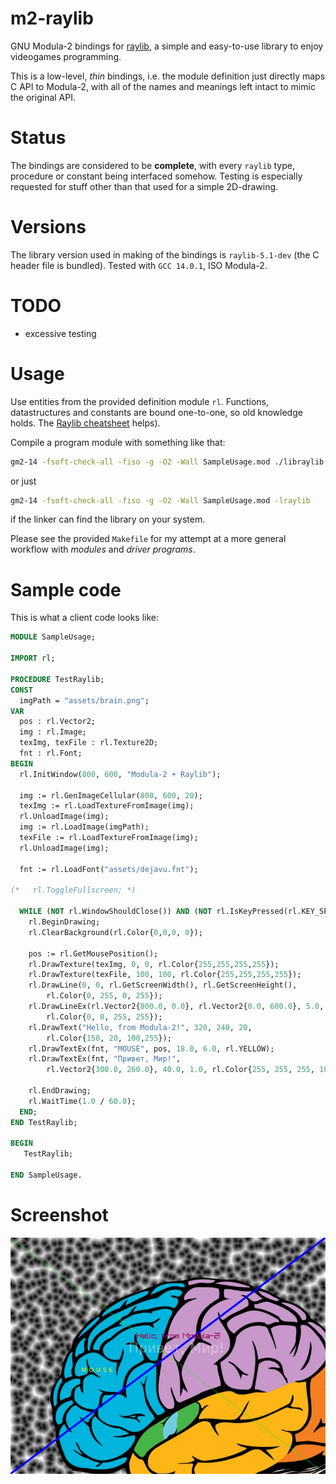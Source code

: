# m2-raylib
GNU Modula-2 bindings for [raylib](http://www.raylib.com/), a simple and easy-to-use library to enjoy videogames programming.

This is a low-level, *thin* bindings, i.e. the module definition just directly maps C API to Modula-2, with all of the names
and meanings left intact to mimic the original API.

# Status
The bindings are considered to be **complete**, with every `raylib` type, procedure or constant being interfaced somehow.
Testing is especially requested for stuff other than that used for a simple 2D-drawing.

# Versions
The library version used in making of the bindings is `raylib-5.1-dev` (the C header file is bundled). 
Tested with `GCC 14.0.1`, ISO Modula-2.

# TODO
- excessive testing

# Usage
Use entities from the provided definition module `rl`. Functions, datastructures and constants are bound one-to-one, 
so old knowledge holds. The [Raylib cheatsheet](https://www.raylib.com/cheatsheet/raylib_cheatsheet_v4.5.pdf) helps). 

Compile a program module with something like that:
``` sh
gm2-14 -fsoft-check-all -fiso -g -O2 -Wall SampleUsage.mod ./libraylib.so.4.5.0
```
or just
``` sh
gm2-14 -fsoft-check-all -fiso -g -O2 -Wall SampleUsage.mod -lraylib
```
if the linker can find the library on your system.

Please see the provided `Makefile` for my attempt at a more general workflow with *modules* and *driver programs*.

# Sample code
This is what a client code looks like:

``` modula-2
MODULE SampleUsage;

IMPORT rl;

PROCEDURE TestRaylib;
CONST
  imgPath = "assets/brain.png";
VAR
  pos : rl.Vector2;
  img : rl.Image;
  texImg, texFile : rl.Texture2D;
  fnt : rl.Font;
BEGIN
  rl.InitWindow(800, 600, "Modula-2 + Raylib");

  img := rl.GenImageCellular(800, 600, 20);
  texImg := rl.LoadTextureFromImage(img);
  rl.UnloadImage(img);
  img := rl.LoadImage(imgPath);
  texFile := rl.LoadTextureFromImage(img);
  rl.UnloadImage(img);

  fnt := rl.LoadFont("assets/dejavu.fnt");

(*   rl.ToggleFullscreen; *)

  WHILE (NOT rl.WindowShouldClose()) AND (NOT rl.IsKeyPressed(rl.KEY_SPACE)) DO
    rl.BeginDrawing;
    rl.ClearBackground(rl.Color{0,0,0, 0});

    pos := rl.GetMousePosition();
    rl.DrawTexture(texImg, 0, 0, rl.Color{255,255,255,255});
    rl.DrawTexture(texFile, 100, 100, rl.Color{255,255,255,255});
    rl.DrawLine(0, 0, rl.GetScreenWidth(), rl.GetScreenHeight(),
        rl.Color{0, 255, 0, 255});
    rl.DrawLineEx(rl.Vector2{800.0, 0.0}, rl.Vector2{0.0, 600.0}, 5.0,
        rl.Color{0, 0, 255, 255});
    rl.DrawText("Hello, from Modula-2!", 320, 240, 20,
        rl.Color{150, 20, 100,255});
    rl.DrawTextEx(fnt, "MOUSE", pos, 18.0, 6.0, rl.YELLOW);
    rl.DrawTextEx(fnt, "Привет, Мир!",
        rl.Vector2{300.0, 260.0}, 40.0, 1.0, rl.Color{255, 255, 255, 100});

    rl.EndDrawing;
    rl.WaitTime(1.0 / 60.0);
  END;
END TestRaylib;

BEGIN
   TestRaylib;

END SampleUsage.

```

# Screenshot
![screenshot](screenshot.png)
